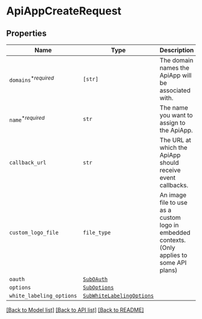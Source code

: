 # ApiAppCreateRequest



## Properties
Name | Type | Description | Notes
------------ | ------------- | ------------- | -------------
| `domains`<sup>*_required_</sup> | ```[str]``` |  The domain names the ApiApp will be associated with.  |  |
| `name`<sup>*_required_</sup> | ```str``` |  The name you want to assign to the ApiApp.  |  |
| `callback_url` | ```str``` |  The URL at which the ApiApp should receive event callbacks.  |  |
| `custom_logo_file` | ```file_type``` |  An image file to use as a custom logo in embedded contexts. (Only applies to some API plans)  |  |
| `oauth` | [```SubOAuth```](SubOAuth.md) |    |  |
| `options` | [```SubOptions```](SubOptions.md) |    |  |
| `white_labeling_options` | [```SubWhiteLabelingOptions```](SubWhiteLabelingOptions.md) |    |  |

[[Back to Model list]](../README.md#documentation-for-models) [[Back to API list]](../README.md#documentation-for-api-endpoints) [[Back to README]](../README.md)


